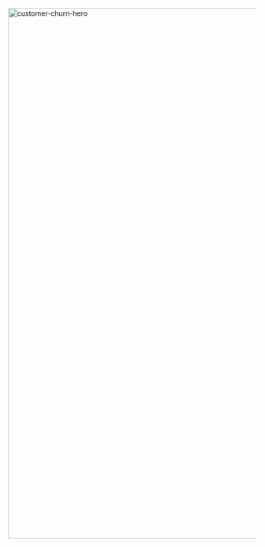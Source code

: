 <img width="1074" alt="customer-churn-hero" src="https://user-images.githubusercontent.com/74882773/150124885-bd3fee41-21f0-43b5-ba0c-3c464f832ae4.png">
